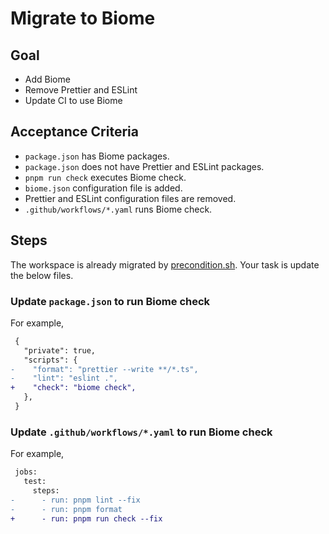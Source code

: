 # Migrate to Biome

## Goal

- Add Biome
- Remove Prettier and ESLint
- Update CI to use Biome

## Acceptance Criteria

- `package.json` has Biome packages.
- `package.json` does not have Prettier and ESLint packages.
- `pnpm run check` executes Biome check.
- `biome.json` configuration file is added.
- Prettier and ESLint configuration files are removed.
- `.github/workflows/*.yaml` runs Biome check.

## Steps

The workspace is already migrated by [precondition.sh](./precondition.sh).
Your task is update the below files.

### Update `package.json` to run Biome check

For example,

```diff
 {
   "private": true,
   "scripts": {
-    "format": "prettier --write **/*.ts",
-    "lint": "eslint .",
+    "check": "biome check",
   },
 }
```

### Update `.github/workflows/*.yaml` to run Biome check

For example,

```diff
 jobs:
   test:
     steps:
-      - run: pnpm lint --fix
-      - run: pnpm format
+      - run: pnpm run check --fix
```
